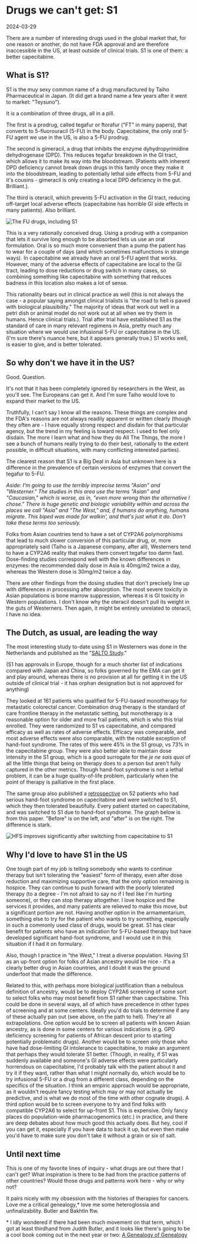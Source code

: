 # Drugs we can't get: S1

<time id="post-date">2024-03-29</time>

<p id="post-excerpt">
    There are a number of interesting drugs used in the global market that,
    for one reason or another, do not have FDA approval and are therefore inaccessible
    in the US, at least outside of clinical trials. S1 is one of them: a better capecitabine.
</p>

## What is S1?

S1 is the muy sexy common name of a drug manufactured by Taiho Pharmaceutical in Japan.
(It did get a brand name a few years after it went to market: "Teysuno").

It is a combination of three drugs, all in a pill.

The first is a prodrug, called tegafur or ftorafur ("FT" in many papers), 
that converts to 5-fluorouracil (5-FU) in the body. 
Capecitabine, the only oral 5-FU agent we use in the US, is also a 5-FU prodrug.

The second is gimeracil, a drug that inhibits the enzyme dyhydropyrimidine dehydrogenase (DPD).
This reduces tegafur breakdown in the GI tract, which allows it to make its way into the bloodstream. 
(Patients with inherent DPD deficiency 
cannot break down drugs in this family once they make it into the bloodstream,
leading to potentially lethal side effects from 5-FU and it's cousins - 
gimeracil is only creating a local DPD deficiency in the gut. Brilliant.).

The third is oteracil, which prevents 5-FU activation in the GI tract, 
reducing off-target local adverse effects 
(capecitabine has horrible GI side effects in many patients).
Also brilliant.

![The FU drugs, including S1](/images/s1-is.png)

This is a very rationally conceived drug.
Using a prodrug with a companion that lets it survive long enough to be absorbed
lets us use an oral formulation.
Oral is so much more convenient than a pump the patient has to wear for a couple of days
(and which sometimes malfunctions in strange ways).
In capecitabine we already have an oral 5-FU agent that works.
However, many of the adverse effects of capecitabine are local to the GI tract,
leading to dose reductions or drug switch in many cases,
so combining something like capecitabine 
with something that reduces badness in this location also makes a lot of sense.

This rationality bears out in clinical practice as well 
(this is not always the case - a popular saying amongst clinical trialists
is "the road to hell is paved with biological plausibility."
The majority of ideas that work out well in a petri dish or animal model
do not work out at all when we try them in humans. Hence clinical trials.).
Trial after trial have established S1 as the standard of care in many relevant regimens in Asia,
pretty much any situation where we would use infusional 5-FU or capecitabine in the US.
(I'm sure there's nuance here, but it appears generally true.)
S1 works well, is easier to give, and is better tolerated.


## So why don't we have it in the US?

Good. Question.

It's not that it has been completely ignored by researchers in the West,
as you'll see.
The Europeans can get it.
And I'm sure Taiho would love to expand their market to the US.

Truthfully, I can't say I know all the reasons.
These things are complex and the FDA's reasons are not always readily apparent or written clearly
(though they often are - 
I have equally strong respect and disdain for that particular agency,
but the trend in my feeling is toward respect. 
I used to feel only disdain.
The more I learn what and how they do All The Things,
the more I see a bunch of humans really trying to do their best,
rationally to the extent possible,
in difficult situations,
with many conflicting interested parties).

The clearest reason that S1 is a Big Deal in Asia
but unknown here
is a difference in the prevalence of certain versions of enzymes
that convert the tegafur to 5-FU. 

*Aside: I'm going to use the terribly imprecise terms "Asian" and "Westerner."
The studies in this area use the terms "Asian" and "Caucasian," which is worse,
as in, "even more wrong than the alternative I chose."
There is huge genetic and biologic variability within and across the places we call "Asia" and "The West,"
and, if humans do anything, humans migrate. This biped was made for walkin',
and that's just what it do. 
Don't take these terms too seriously.*

Folks from Asian countries tend to have a set of CYP2A6 polymorphisms 
that lead to much slower conversion of this particular drug,
or, more appropriately said (Taiho is a Japanese company, after all),
Westerners tend to have a CYP2A6 reality that makes them convert tegafur too damn fast.
Dose-finding studies correspond well with the known differences in enzymes:
the recommended daily dose in Asia is 40mg/m2 twice a day, 
whereas the Western dose is 30mg/m2 twice a day.

There are other findings from the dosing studies 
that don't precisely line up with differences in processing after absorption.
The most severe toxicity in Asian populations is bone marrow suppression,
whereas it is GI toxicity in Western populations.
I don't know why the oteracil doesn't pull its weight
in the guts of Westerners.
Then again, it might be entirely unrelated to oteracil,
I have no idea.

## The Dutch, as usual, are leading the way

The most interesting study to-date using S1 in Westerners
was done in the Netherlands 
and published as the "[SALTO Study](https://doi.org/10.1093/annonc/mdx122)."

(S1 has approvals in Europe,
though for a much shorter list of indications compared with Japan and China,
so folks governed by the EMA can get it and play around,
whereas there is no provision at all for getting it in the US outside of clinical trial - 
it has orphan designation but is not approved for anything)

They looked at 161 patients who qualified for 5-FU-based monotherapy for 
metastatic colorectal cancer. 
Combination drug therapy is the standard of care frontline therapy in the metastatic setting,
but monotherapy is a reasonable option for older and more frail patients,
which is who this trial enrolled.
They were randomized to S1 vs capecitabine,
and compared efficacy as well as rates of adverse effects.
Efficacy was comparable,
and most adverse effects were also comparable,
with the notable exception of hand-foot syndrome.
The rates of this were 45% in the S1 group,
vs 73% in the capecitabine group.
They were also better able to maintain dose intensity in the S1 group,
which is a good surrogate for the *je ne sais quoi*
of all the little things that being on therapy does to a person
but aren't fully captured in the other metrics.
Though hand-foot syndrome is not a lethal problem,
it can be a huge quality-of-life problem,
particularly when the point of therapy is palliative in the first place.

The same group also published a [retrospective](https://doi.org/10.1080/0284186X.2016.1278459) 
on 52 patients
who had serious hand-foot syndrome on capecitabine
and were switched to S1, which they then tolerated beautifully.
Every patient started on capecitabine,
and was switched to S1 due to hand-foot syndrome.
The graph below is from this paper.
"Before" is on the left, and "after" is on the right.
The difference is stark.

![HFS improves significantly after switching from capecitabine to S1](/images/s1-cape-hfs.jpg)


## Why I'd love to have S1 in the US

One tough part of my job is telling somebody 
who wants to continue therapy 
but isn't tolerating the "easiest" form of therapy, 
even after dose reduction and maximizing supportive care,
that the only option remaining is hospice.
They can continue to push forward with the poorly tolerated therapy
(to a degree - I'm not afraid to say no if I feel like I'm hurting someone),
or they can stop therapy altogether.
I love hospice and the services it provides, 
and many patients are relieved to make this move,
but a significant portion are not.
Having another option in the armamentarium,
something else to try for the patient who wants to try something,
especially in such a commonly used class of drugs,
would be great.
S1 has clear benefit for patients who have an indication for 5-FU-based therapy 
but have developed significant hand-foot syndrome,
and I would use it in this situation if I had it on formulary.

Also, though I practice in "the West," 
I treat a diverse population.
Having S1 as an up-front option for folks of Asian ancestry
would be nice - 
it's a clearly better drug in Asian countries,
and I doubt it was the ground underfoot that made the difference.

Related to this,
with perhaps more biological justification than a nebulous
definition of ancestry,
would be to deploy CYP2A6 screening of some sort
to select folks who may most benefit from S1 rather than capecitabine.
This could be done in several ways,
all of which have precedence in other types of screening
and at some centers.
Ideally you'd do trials to determine if any of these 
actually pan out (see above, on the path to hell).
They're all extrapolations.
One option would be to screen all patients with known Asian ancestry,
as is done in some centers for various indications 
(e.g. GPD deficiency screening for patients of African descent
prior to starting potentially problematic drugs).
Another would be to screen only those who have had 
dose-limiting GI intolerance to capecitabine,
to make an argument that perhaps they would tolerate S1 better.
(Though, in reality, if S1 was suddenly available 
and someone's GI adverse effects were particularly horrendous on capecitabine,
I'd probably talk with the patient about it and try it if they want,
rather than what I might normally do, 
which would be to try infusional 5-FU or a drug from a different class,
depending on the specifics of the situation.
I think an empiric approach would be appropriate,
as it wouldn't require fancy testing which may or may not actually be predictive,
and is what we do most of the time with other cognate drugs).
A third option would be to screen everyone
to try and find folks with compatible CYP2A6
to select for up-front S1. 
This is expensive. 
Only fancy places do population-wide 
pharmacogenomics (etc.) in practice,
and there are deep debates about how much good this actually does.
But hey, cool if you can get it,
especially if you have data to back it up,
but even then make you'd have to make sure you don't take it without a grain or six of salt.

## Until next time

This is one of my favorite lines of inquiry - 
what drugs are out there that I can't get?
What inspiration is there to be had from the practice patterns of other countries?
Would those drugs and patterns work here - why or why not?

It pairs nicely with my obsession with the histories of therapies for cancers.
Love me a critical genealogy,* love me some heteroglossia and unfinalizability. 
Butler and Bakhtin ftw.

\* I idly wondered if there had been much movement on that term, 
which I got at least thirdhand from Judith Butler,
and it looks like there's going to be a cool book
coming out in the next year or two: [A Genealogy of Genealogy](https://absolute-disruption.com/a-genealogy-of-genealogy/)
